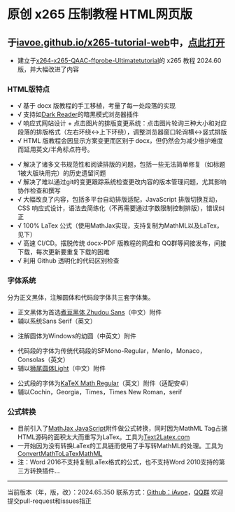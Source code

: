 # 原创 x265 压制教程 HTML网页版

## 于[iavoe.github.io/x265-tutorial-web](https://iavoe.github.io/x265-tutorial-web/)中，[点此打开]("index.html")

- 建立于[x264-x265-QAAC-ffprobe-Ultimatetutorial]("https://github.com/iAvoe/x264-x265-QAAC-ffprobe-Ultimatetutorial")的 x265 教程 2024.60 版，并大幅改进了内容

### HTML版特点

- √ 基于 docx 版教程的手工移植，考量了每一处段落的实现
- √ 支持如[Dark Reader](https://darkreader.org)的暗黑模式浏览器插件
- √ 响应式网站设计 + 点击图片的排版变更系统：点击图片轮询三种大小和对应段落的排版格式（左右环绕↔上下环绕），调整浏览器窗口轮询横↔竖式排版
- √ HTML 版教程会因显示方案变更而区别于&thinsp;docx，但仍然会为减少维护难度而延用英文/半角标点符号。</p>
- √ 解决了诸多文书规范性和阅读排版的问题，包括一些无法简单修复（如标题1被大版块用完）的历史遗留问题
- √ 解决了难以通过git的变更跟踪系统检查更改内容的版本管理问题，尤其影响协作检查和撰写
- √ 大幅改良了内容，包括多平台自动排版适配，JavaScript 排版切换互动，CSS 响应式设计，语法去简练化（不再需要通过字数限制控制排版），错误纠正
- √ 100% LaTex 公式（使用MathJax实现，支持复制为MathML以及LaTex，见下）
- √ 高速 CI/CD。摆脱传统 docx-PDF 版教程的网盘和 QQ群等间接发布，间接下载，每次更新要重复下载的困难
- √ 利用 Github 透明化的代码区别检查

### 字体系统

分为正文黑体，注解圆体和代码段字体共三套字体集。
<ul>
    <li>正文黑体为首选<a href="https://github.com/Buernia/Zhudou-Sans">煮豆黑体 Zhudou Sans</a>（中文）附件</li>
    <li>辅以系统Sans Serif（英文）</li>
</ul>
<ul>
    <li>注解圆体为Windows的幼圆（中英文）附件</li>
</ul>
<ul>
    <li>代码段的字体为传统代码段的SFMono-Regular，Menlo，Monaco，Consolas（英文）</li>
    <li>辅以<a href="https://github.com/max32002/swei-gothic/blob/master">狮尾圆体Light</a>（中文）附件</li>
</ul>
<ul>
    <li>公式段的字体为<a href="https://github.com/KaTeX/katex-fonts/blob/master/">KaTeX Math Regular</a>（英文）附件（适配安卓）</li>
    <li>辅以Cochin，Georgia，Times，Times New Roman，serif</li>
</ul>

### 公式转换

- 目前引入了[MathJax JavaScript]("https://cdn.jsdelivr.net/npm/mathjax@3/es5/tex-svg.js")附件做公式转换，同时因为MathML Tag占据HTML源码的面积太大而重写为LaTex。工具为[Text2Latex.com]("https://www.text2latex.com")
- 一开始因为没有转换LaTex的工具链而使用了手写转MathML的处理。工具为[ConvertMathToLaTexMathML]("https://webdemo.myscript.com/views/math/index.html")
- 注：Word 2016不支持复制LaTex格式的公式，也不支持Word 2010支持的第三方转换插件...

-----

当前版本（年，版，改）：2024.65.350
联系方式：[Github：iAvoe]("https://github.com/iAvoe/iAvoe)，[QQ群]("https://jq.qq.com/?_wv=1027&k=5YJFXyf")
欢迎提交pull-request和issues指正
